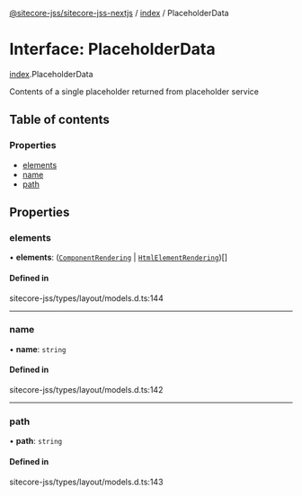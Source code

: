 [@sitecore-jss/sitecore-jss-nextjs](../README.md) / [index](../modules/index.md) / PlaceholderData

# Interface: PlaceholderData

[index](../modules/index.md).PlaceholderData

Contents of a single placeholder returned from placeholder service

## Table of contents

### Properties

- [elements](index.PlaceholderData.md#elements)
- [name](index.PlaceholderData.md#name)
- [path](index.PlaceholderData.md#path)

## Properties

### elements

• **elements**: ([`ComponentRendering`](index.ComponentRendering.md) \| [`HtmlElementRendering`](index.HtmlElementRendering.md))[]

#### Defined in

sitecore-jss/types/layout/models.d.ts:144

___

### name

• **name**: `string`

#### Defined in

sitecore-jss/types/layout/models.d.ts:142

___

### path

• **path**: `string`

#### Defined in

sitecore-jss/types/layout/models.d.ts:143
